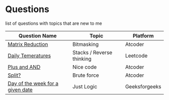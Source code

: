 # **Questions**

list of questions with topics that are new to me

| Question Name                                                                                            | Topic                     | Platform      |
| -------------------------------------------------------------------------------------------------------- | ------------------------- | ------------- |
| [Matrix Reduction](https://atcoder.jp/contests/abc264/tasks/abc264_c)                                    | Bitmasking                | Atcoder       |
| [Daily Temeratures](https://leetcode.com/problems/daily-temperatures/)                                   | Stacks / Reverse thinking | Leetcode      |
| [Plus and AND](https://atcoder.jp/contests/arc146/tasks/arc146_b)                                        | Nice code                 | Atcoder       |
| [Split?](https://atcoder.jp/contests/abc267/editorial/4758)                                              | Brute force               | Atcoder       |
| [Day of the week for a given date](https://www.geeksforgeeks.org/find-day-of-the-week-for-a-given-date/) | Just Logic                | Geeksforgeeks |
